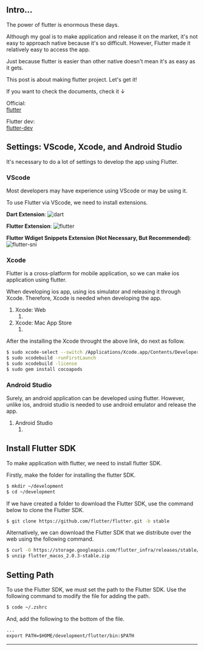 ## Intro...
The power of flutter is enormous these days. 

Although my goal is to make application and release it on the market, it's not easy to approach native because it's so difficult. However, Flutter made it relatively easy to access the app.

Just because flutter is easier than other native doesn't mean it's as easy as it gets. 

This post is about making flutter project. Let's get it!

If you want to check the documents, check it ↓

Official:   
[flutter](https://flutter.dev/)

Flutter dev:   
[flutter-dev](https://docs.flutter.dev/get-started/install)

## Settings: VScode, Xcode, and Android Studio
It's necessary to do a lot of settings to develop the app using Flutter. 

### VScode
Most developers may have experience using VScode or may be using it.

To use Flutter via VScode, we need to install extensions.

**Dart Extension**:
![dart](https://github.com/jinscodes/Blog_nextJS/assets/87598134/93258fa8-8e0e-4320-b71b-3d3e2329ae5f)

**Flutter Extension**:
![flutter](https://github.com/jinscodes/Blog_nextJS/assets/87598134/3432f2bc-3d8e-4c3c-bdf3-358862fed15c)

**Flutter Wdiget Snippets Extension (Not Necessary, But Recommended)**:
![flutter-sni](https://github.com/jinscodes/Blog_nextJS/assets/87598134/06e40af4-ba9c-4d97-bf2c-80688f09491e)

### Xcode
Flutter is a cross-platform for mobile application, so we can make ios application using flutter.

When developing ios app, using ios simulator and releasing it through Xcode. Therefore, Xcode is needed when developing the app.

1. Xcode: Web 
	1. [](https://developer.apple.com/xcode/ "Web")
2. Xcode: Mac App Store
	1. [](https://apps.apple.com/us/app/xcode/id497799835 "Mac App Store")

After the installing the Xcode throught the above link, do next as follow.

```bash
$ sudo xcode-select --switch /Applications/Xcode.app/Contents/Developer
$ sudo xcodebuild -runFirstLaunch
$ sudo xcodebuild -license
$ sudo gem install cocoapods
```

### Android Studio
Surely, an android application can be developed using flutter. However, unlike ios, android studio is needed to use android emulator and release the app.

1. Android Studio
	1. [](https://developer.android.com/studio)


## Install Flutter SDK 
To make application with flutter, we need to install flutter SDK. 

Firstly, make the folder for installing the flutter SDK. 

```bash
$ mkdir ~/development
$ cd ~/development
```

If we have created a folder to download the Flutter SDK, use the command below to clone the Flutter SDK.

```bash
$ git clone https://github.com/flutter/flutter.git -b stable
```

Alternatively, we can download the Flutter SDK that we distribute over the web using the following command.

```bash
$ curl -O https://storage.googleapis.com/flutter_infra/releases/stable/macos/flutter_macos_2.0.3-stable.zip
$ unzip flutter_macos_2.0.3-stable.zip
```

## Setting Path
To use the Flutter SDK, we must set the path to the Flutter SDK. Use the following command to modify the file for adding the path.

```bash
$ code ~/.zshrc
```

And, add the following to the bottom of the file.

```md
...
export PATH=$HOME/development/flutter/bin:$PATH
```


---
[](https://deku.posstree.com/ko/flutter/installation/)

